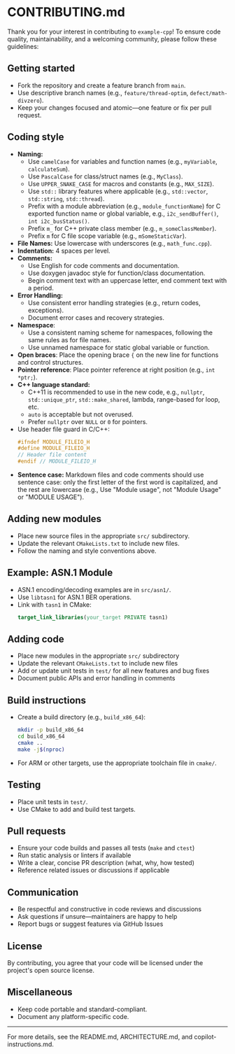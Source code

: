 # CONTRIBUTING.md

Thank you for your interest in contributing to `example-cpp`! To ensure code quality, maintainability, and a welcoming community, please follow these guidelines:

## Getting started
- Fork the repository and create a feature branch from `main`.
- Use descriptive branch names (e.g., `feature/thread-optim`, `defect/math-divzero`).
- Keep your changes focused and atomic—one feature or fix per pull request.

## Coding style
- **Naming:**
  - Use `camelCase` for variables and function names (e.g., `myVariable`, `calculateSum`).
  - Use `PascalCase` for class/struct names (e.g., `MyClass`).
  - Use `UPPER_SNAKE_CASE` for macros and constants (e.g., `MAX_SIZE`).
  - Use `std::` library features where applicable (e.g., `std::vector`, `std::string`, `std::thread`).
  - Prefix with a module abbreviation (e.g., `module_functionName`) for C exported function name or global variable, e.g., `i2c_sendBuffer()`, `int i2c_busStatus()`.
  - Prefix `m_` for C++ private class member (e.g., `m_someClassMember`).
  - Prefix `m` for C file scope variable (e.g., `mSomeStaticVar`).
- **File Names:** Use lowercase with underscores (e.g., `math_func.cpp`).
- **Indentation:** 4 spaces per level.
- **Comments:**
  - Use English for code comments and documentation.
  - Use doxygen javadoc style for function/class documentation.
  - Begin comment text with an uppercase letter, end comment text with a period.
- **Error Handling:**
  - Use consistent error handling strategies (e.g., return codes, exceptions).
  - Document error cases and recovery strategies.
- **Namespace**:
  - Use a consistent naming scheme for namespaces, following the same rules as for file names.
  - Use unnamed namespace for static global variable or function.
- **Open braces**: Place the opening brace `{` on the new line for functions and control structures.
- **Pointer reference**: Place pointer reference at right position (e.g., `int *ptr;`).
- **C++ language standard:**
  - C++11 is recommended to use in the new code, e.g., `nullptr`, `std::unique_ptr`, `std::make_shared`, lambda, range-based for loop, etc.
  - `auto` is acceptable but not overused.
  - Prefer `nullptr` over `NULL` or `0` for pointers.
- Use header file guard in C/C++:
  ```cpp
  #ifndef MODULE_FILEIO_H
  #define MODULE_FILEIO_H
  // Header file content
  #endif // MODULE_FILEIO_H
  ```
- **Sentence case:** Markdown files and code comments should use sentence case: only the first letter of the first word is capitalized, and the rest are lowercase (e.g., Use "Module usage", not "Module Usage" or "MODULE USAGE").

## Adding new modules
- Place new source files in the appropriate `src/` subdirectory.
- Update the relevant `CMakeLists.txt` to include new files.
- Follow the naming and style conventions above.

## Example: ASN.1 Module
- ASN.1 encoding/decoding examples are in `src/asn1/`.
- Use `libtasn1` for ASN.1 BER operations.
- Link with `tasn1` in CMake:
  ```cmake
  target_link_libraries(your_target PRIVATE tasn1)
  ```

## Adding code
- Place new modules in the appropriate `src/` subdirectory
- Update the relevant `CMakeLists.txt` to include new files
- Add or update unit tests in `test/` for all new features and bug fixes
- Document public APIs and error handling in comments

## Build instructions
- Create a build directory (e.g., `build_x86_64`):
  ```bash
  mkdir -p build_x86_64
  cd build_x86_64
  cmake ..
  make -j$(nproc)
  ```
- For ARM or other targets, use the appropriate toolchain file in `cmake/`.

## Testing
- Place unit tests in `test/`.
- Use CMake to add and build test targets.

## Pull requests
- Ensure your code builds and passes all tests (`make` and `ctest`)
- Run static analysis or linters if available
- Write a clear, concise PR description (what, why, how tested)
- Reference related issues or discussions if applicable

## Communication
- Be respectful and constructive in code reviews and discussions
- Ask questions if unsure—maintainers are happy to help
- Report bugs or suggest features via GitHub Issues

## License
By contributing, you agree that your code will be licensed under the project's open source license.

## Miscellaneous
- Keep code portable and standard-compliant.
- Document any platform-specific code.

---
For more details, see the README.md, ARCHITECTURE.md, and copilot-instructions.md.
